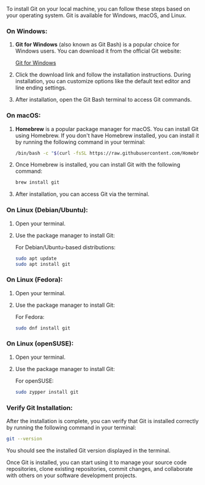 To install Git on your local machine, you can follow these steps based on your operating system. Git is available for Windows, macOS, and Linux.

### On Windows:

1. **Git for Windows** (also known as Git Bash) is a popular choice for Windows users. You can download it from the official Git website:

   [Git for Windows](https://gitforwindows.org/)

2. Click the download link and follow the installation instructions. During installation, you can customize options like the default text editor and line ending settings.

3. After installation, open the Git Bash terminal to access Git commands.

### On macOS:

1. **Homebrew** is a popular package manager for macOS. You can install Git using Homebrew. If you don't have Homebrew installed, you can install it by running the following command in your terminal:

   ```bash
   /bin/bash -c "$(curl -fsSL https://raw.githubusercontent.com/Homebrew/install/HEAD/install.sh)"
   ```

2. Once Homebrew is installed, you can install Git with the following command:

   ```bash
   brew install git
   ```

3. After installation, you can access Git via the terminal.

### On Linux (Debian/Ubuntu):

1. Open your terminal.

2. Use the package manager to install Git:

   For Debian/Ubuntu-based distributions:

   ```bash
   sudo apt update
   sudo apt install git
   ```

### On Linux (Fedora):

1. Open your terminal.

2. Use the package manager to install Git:

   For Fedora:

   ```bash
   sudo dnf install git
   ```

### On Linux (openSUSE):

1. Open your terminal.

2. Use the package manager to install Git:

   For openSUSE:

   ```bash
   sudo zypper install git
   ```

### Verify Git Installation:

After the installation is complete, you can verify that Git is installed correctly by running the following command in your terminal:

```bash
git --version
```

You should see the installed Git version displayed in the terminal.

Once Git is installed, you can start using it to manage your source code repositories, clone existing repositories, commit changes, and collaborate with others on your software development projects.